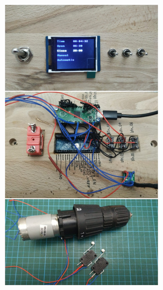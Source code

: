 ![Image of the user interface](https://github.com/arturertel/chicken_coop_door/blob/main/img/userinterface.jpg?raw=true)
![Image of the electronics on the back](https://github.com/arturertel/chicken_coop_door/blob/main/img/electronics.jpg?raw=true)
![Image of the motor and the limit switches](https://github.com/arturertel/chicken_coop_door/blob/main/img/motor.jpg?raw=true)
